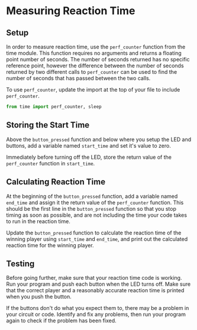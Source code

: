 # Measuring Reaction Time

## Setup

In order to measure reaction time, use the `perf_counter` function from the time module. This function requires no arguments and returns a floating point number of seconds. The number of seconds returned has no specific reference point, however the difference between the number of seconds returned by two different calls to `perf_counter` can be used to find the number of seconds that has passed between the two calls.

To use `perf_counter`, update the import at the top of your file to include `perf_counter`.

```py
from time import perf_counter, sleep
```

## Storing the Start Time

Above the `button_pressed` function and below where you setup the LED and buttons, add a variable named `start_time` and set it's value to zero.

Immediately before turning off the LED, store the return value of the `perf_counter` function in `start_time`.

## Calculating Reaction Time

At the beginning of the `button_pressed` function, add a variable named `end_time` and assign it the return value of the `perf_counter` function. This should be the first line in the `button_pressed` function so that you stop timing as soon as possible, and are not including the time your code takes to run in the reaction time.

Update the `button_pressed` function to calculate the reaction time of the winning player using `start_time` and `end_time`, and print out the calculated reaction time for the winning player.

## Testing

Before going further, make sure that your reaction time code is working. Run your program and push each button when the LED turns off. Make sure that the correct player and a reasonably accurate reaction time is printed when you push the button.

If the buttons don't do what you expect them to, there may be a problem in your circuit or code. Identify and fix any problems, then run your program again to check if the problem has been fixed.